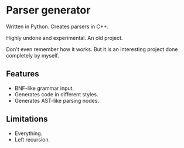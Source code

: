 # Parser generator
Written in Python. Creates parsers in C++.

Highly undone and experimental. An old project.

Don't even remember how it works. But it is an interesting project done completely by myself.

## Features
- BNF-like grammar input.
- Generates code in different styles.
- Generates AST-like parsing nodes.

## Limitations
- Everything.
- Left recursion.
